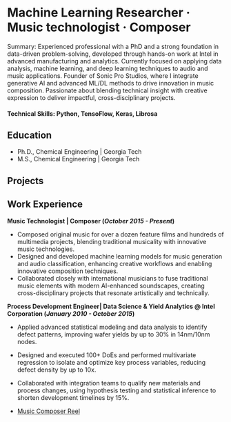 # Machine Learning Researcher · Music technologist · Composer

Summary:
Experienced professional with a PhD and a strong foundation in data-driven problem-solving, developed through hands-on work at Intel in advanced manufacturing and analytics. Currently focused on applying data analysis, machine learning, and deep learning techniques to audio and music applications. Founder of Sonic Pro Studios, where I integrate generative AI and advanced ML/DL methods to drive innovation in music composition. Passionate about blending technical insight with creative expression to deliver impactful, cross-disciplinary projects.

#### Technical Skills: Python, TensoFlow, Keras, Librosa

## Education
- Ph.D., Chemical Engineering | Georgia Tech 							       		
- M.S., Chemical Engineering | Georgia Tech 				        		


## Projects



## Work Experience
**Music Technologist | Composer (_October 2015 - Present_)**
- Composed original music for over a dozen feature films and hundreds of multimedia projects, blending traditional musicality with innovative music technologies.
- Designed and developed machine learning models for music generation and audio classification, enhancing creative workflows and enabling innovative composition techniques.
- Collaborated closely with international musicians to fuse traditional music elements with modern AI-enhanced soundscapes, creating cross-disciplinary projects that resonate artistically and technically.

**Process Development Engineer| Data Science & Yield Analytics @ Intel Corporation (_January 2010 - October 2015_)**
- Applied advanced statistical modeling and data analysis to identify defect patterns, improving wafer yields by up to 30% in 14nm/10nm nodes.
- Designed and executed 100+ DoEs and performed multivariate regression to isolate and optimize key process variables, reducing defect density by up to 10x.
- Collaborated with integration teams to qualify new materials and process changes, using hypothesis testing and statistical inference to shorten development timelines by 15%.



- [Music Composer Reel](https://play.reelcrafter.com/BOtkvkkMQc2Bi-ONyx15uQ)
